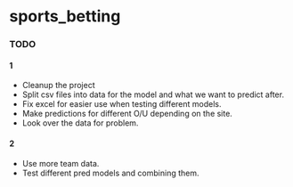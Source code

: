 # sports_betting


### TODO
#### 1
- Cleanup the project
- Split csv files into data for the model and what we want to predict after.
- Fix excel for easier use when testing different models.
- Make predictions for different O/U depending on the site.
- Look over the data for problem. 
#### 2
- Use more team data. 
- Test different pred models and combining them.

